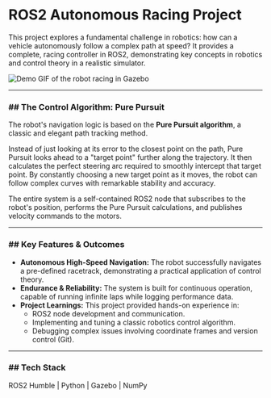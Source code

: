 # ROS2 Autonomous Racing Project

This project explores a fundamental challenge in robotics: how can a vehicle autonomously follow a complex path at speed? It provides a complete, racing controller in ROS2, demonstrating key concepts in robotics and control theory in a realistic simulator.

![Demo GIF of the robot racing in Gazebo](Demo/demo.gif)

---

### ## The Control Algorithm: Pure Pursuit

The robot's navigation logic is based on the **Pure Pursuit algorithm**, a classic and elegant path tracking method.

Instead of just looking at its error to the closest point on the path, Pure Pursuit looks ahead to a "target point" further along the trajectory. It then calculates the perfect steering arc required to smoothly intercept that target point. By constantly choosing a new target point as it moves, the robot can follow complex curves with remarkable stability and accuracy.



The entire system is a self-contained ROS2 node that subscribes to the robot's position, performs the Pure Pursuit calculations, and publishes velocity commands to the motors.

---

### ## Key Features & Outcomes

* **Autonomous High-Speed Navigation:** The robot successfully navigates a pre-defined racetrack, demonstrating a practical application of control theory.
* **Endurance & Reliability:** The system is built for continuous operation, capable of running infinite laps while logging performance data.
* **Project Learnings:** This project provided hands-on experience in:
    * ROS2 node development and communication.
    * Implementing and tuning a classic robotics control algorithm.
    * Debugging complex issues involving coordinate frames and version control (Git).

---

### ## Tech Stack

ROS2 Humble | Python | Gazebo | NumPy

